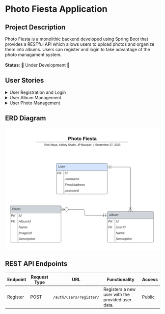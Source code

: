 # Photo Fiesta Application
## Project Description
Photo Fiesta is a monolithic backend developed using Spring Boot that provides a RESTful API which allows users to upload photos and organize them into albums. Users can register and login to take advantage of the photo managament system. <br> <br>
**Status**: :construction: Under Development :construction:
## User Stories
<details>
  <summary>User Registration and Login</summary>
  <strong>User Story</strong>: As a new user, I want to be able to register for an account with an email and password. <br>
  <strong>Acceptance Criteria</strong>: Given I am a new user, when I register, then my account is created. <br> <br>
  <strong>User Story</strong>: As a registered user, I want to be able to login to my account securely. <br> 
  <strong>Acceptance Criteria</strong>: Given I am a registered user, when I login with my correct email and password, then I have access to the application features. <br> <br>
</details>
<details>
  <summary>User Album Management</summary>
  <strong>User Story</strong>: As a logged in user, I want to create a new album so that I can organize my photos. <br>
  <strong>Acceptance Criteria</strong>: Given I am a logged in user, when I create a new album, then it is added to my photo album collection. <br> <br>
  <strong>User Story</strong>: As a logged in user, I want to edit the title and description of an album so that I can modify it. <br>
  <strong>Acceptance Criteria</strong>: Given I am a logged in user, when I edit the title and description of an album, then the album is updated. <br> <br>
  <strong>User Story</strong>: As a logged in user, I want to delete an album that is no longer needed. <br>
  <strong>Acceptance Criteria</strong>: Given I am a logged in user, when I delete an album, then the album is deleted. <br> <br>
  <strong>User Story</strong>: As a logged in user, I want to view one or  all of my albums. <br>
  <strong>Acceptance Criteria</strong>: Given a list of albums is available, when I want to view my albums, then the list of albums is displayed. <br>
  <strong>Acceptance Criteria</strong>: Given a list of albums is available, when I want to view a specific album, then the correct album is displayed. <br> <br>
</details>
<details>
  <summary>User Photo Management</summary>
  <strong>User Story</strong>: As a logged in user, I want to be able to add a photo to an album.<br>
  <strong>Acceptance Criteria</strong>: Given I am logged in user, when I add a photo to an album, then the photo is added. <br><br>
  <strong>User Story</strong>: As a logged in user, I want to be able to delete a photo from an album.<br>
  <strong>Acceptance Criteria</strong>: Given I am a logged in user, when I delete a photo from an album, then the photo is deleted. <br><br>
  <strong>User Story</strong>: As a logged in user, I want to be able to update the album that the photo is in. <br>
  <strong>Acceptance Criteria</strong>: Given I am a logged in user, when I update a photo from an album, then the photo is updated. <br><br>
  <strong>User Story</strong>: As a logged in user, I want to edit the title and description of a photo so that I can modify it. <br>
  <strong>Acceptance Criteria</strong>: Given I am a logged in user, when I edit  the title and description of a photo, then the photo is updated. <br><br>
  <strong>User Story</strong>: As a logged in user, I want to view one or all photos in an album.<br>
  <strong>Acceptance Criteria</strong>: Given a list of photos is available in the specified album, when I want to view all photos, then all of the photos are displayed<br>
  <strong>Acceptance Criteria</strong>: Given a list of photos is available in the specified album, when I want to view a specific photo, then the correct photo is displayed.<br> <br>
</details>

## ERD Diagram
![ERD Diagram Image](./erd-diagram-correct.png)

## REST API Endpoints
| Endpoint     | Request Type | URL                            | Functionality                                      | Access              |
|--------------|--------------|--------------------------------|----------------------------------------------------|---------------------|
| Register     | POST         | `/auth/users/register/`         | Registers a new user with the provided user data. | Public              |

